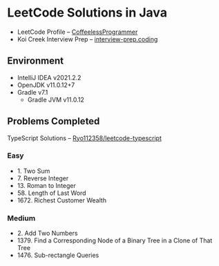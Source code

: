 # LeetCode Solutions in Java

- LeetCode Profile – [CoffeelessProgrammer](https://leetcode.com/CoffeelessProgrammer/)
- Koi Creek Interview Prep – [interview-prep.coding](https://github.com/koicreek/interview-prep.coding)

## Environment
- <span title="Release: Sep 2021">IntelliJ IDEA v2021.2.2</span>
- <span title="Release: Jul 2021">OpenJDK v11.0.12+7</span>
- <span title="Release: Jun 2021">Gradle v7.1</span>
  - <span title="Release: Jul 2021">Gradle JVM v11.0.12</span>

## Problems Completed

TypeScript Solutions – [Ryo112358/leetcode-typescript](https://github.com/Ryo112358/leetcode-typescript)

### Easy
- <span title="Acceptance Rate: 47.3%">1. Two Sum</span>
- <span title="Acceptance Rate: 26.1%">7. Reverse Integer</span>
- <span title="Acceptance Rate: 57.6%">13. Roman to Integer</span>
- <span title="Acceptance Rate: 34.4%">58. Length of Last Word</span>
- <span title="Acceptance Rate: 88.2%%">1672. Richest Customer Wealth</span>

### Medium
- <span title="Acceptance Rate: 36.4%">2. Add Two Numbers</span>
- <span title="Acceptance Rate: 84.8%">1379. Find a Corresponding Node of a Binary Tree in a Clone of That Tree</span>
- <span title="Acceptance Rate: 87.9%">1476. Sub-rectangle Queries</span>
